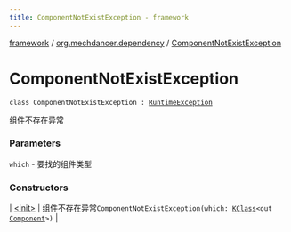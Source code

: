 ```yaml
---
title: ComponentNotExistException - framework
---
```


[framework](../../index.html) / [org.mechdancer.dependency](../index.html) / [ComponentNotExistException](./index.html)

# ComponentNotExistException

`class ComponentNotExistException : `[`RuntimeException`](https://kotlinlang.org/api/latest/jvm/stdlib/kotlin/-runtime-exception/index.html)

组件不存在异常

### Parameters

`which` - 要找的组件类型

### Constructors

| [&lt;init&gt;](-init-.html) | 组件不存在异常`ComponentNotExistException(which: `[`KClass`](https://kotlinlang.org/api/latest/jvm/stdlib/kotlin.reflect/-k-class/index.html)`<out `[`Component`](../-component/index.html)`>)` |

